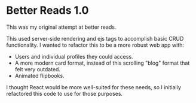 # Better Reads 1.0
This was my original attempt at better reads.

This used server-side rendering and ejs tags to accomplish basic CRUD functionality.  I wanted to refactor this to be a more robust web app with:

- Users and individual profiles they could access.
- A more modern card format, instead of this scrolling "blog" format that felt very outdated.
- Animated flipbooks.

I thought React would be more well-suited for these needs, so I initially refactored this code to use for those purposes.
